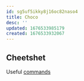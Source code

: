 ```yaml
---
id: sg5uf5ikky8j16oc82naso4
title: Choco
desc: ''
updated: 1676533985179
created: 1676533932067
---
```


## Cheetshet

Useful [commands](https://gist.github.com/yunga/99d04694e2466e017c5502d7c828d4f4)